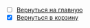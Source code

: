 - [ ] [Вернуться на главную](https://github.com/ivettewo)
- [x] [Вернуться в корзину](https://github.com/ivettewo/trash/int/)
